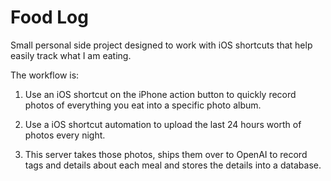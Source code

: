 # Food Log

Small personal side project designed to work with iOS shortcuts that help
easily track what I am eating.

The workflow is:

1. Use an iOS shortcut on the iPhone action button to quickly record photos of
   everything you eat into a specific photo album.

2. Use a iOS shortcut automation to upload the last 24 hours worth of photos
   every night.

3. This server takes those photos, ships them over to OpenAI to record tags and
   details about each meal and stores the details into a database.
